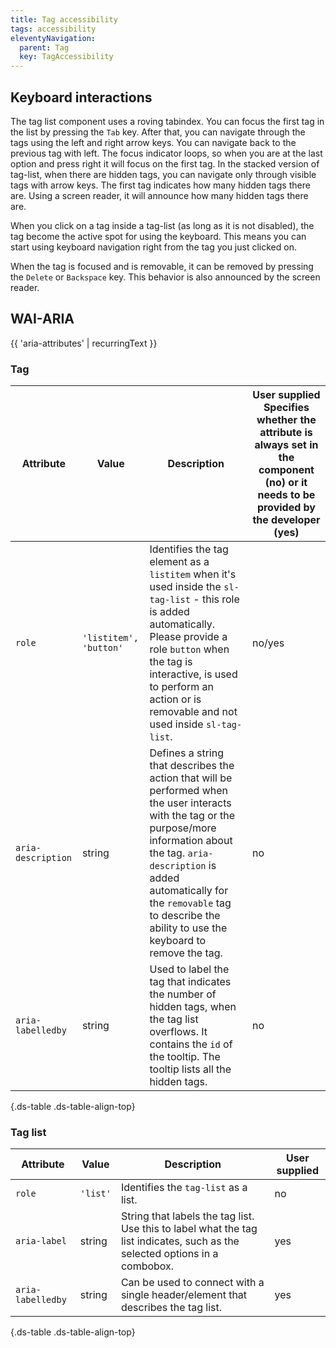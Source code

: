```yaml
---
title: Tag accessibility
tags: accessibility
eleventyNavigation:
  parent: Tag
  key: TagAccessibility
---
```

<section>

## Keyboard interactions

The tag list component uses a roving tabindex. You can focus the first tag in the list by pressing the `Tab` key. After that, you can navigate through the tags using the left and right arrow keys. You can navigate back to the previous tag with left. The focus indicator loops, so when you are at the last option and press right it will focus on the first tag.
In the stacked version of tag-list, when there are hidden tags, you can navigate only through visible tags with arrow keys. The first tag indicates how many hidden tags there are. Using a screen reader, it will announce how many hidden tags there are.


When you click on a tag inside a tag-list (as long as it is not disabled), the tag become the active spot for using the keyboard. This means you can start using keyboard navigation right from the tag you just clicked on.


When the tag is focused and is removable, it can be removed by pressing the `Delete` or `Backspace` key. This behavior is also announced by the screen reader.

</section>

<section>

## WAI-ARIA

{{ 'aria-attributes' | recurringText }}

### Tag

<div class="ds-table-wrapper">

|Attribute|Value|Description|User supplied  <sl-icon name="info" aria-describedby="tooltip1" size="md"></sl-icon><sl-tooltip id="tooltip1">Specifies whether the attribute is always set in the component (no) or it needs to be provided by the developer (yes)</sl-tooltip>|
|-|-|-|-|
|`role`|`'listitem', 'button'`|Identifies the tag element as a `listitem` when it's used inside the `sl-tag-list` - this role is added automatically. Please provide a role `button` when the tag is interactive, is used to perform an action or is removable and not used inside `sl-tag-list`.|no/yes|
|`aria-description`|string|Defines a string that describes the action that will be performed when the user interacts with the tag or the purpose/more information about the tag. `aria-description` is added automatically for the `removable` tag to describe the ability to use the keyboard to remove the tag.|no|
|`aria-labelledby`|string|Used to label the tag that indicates the number of hidden tags, when the tag list overflows. It contains the `id` of the tooltip. The tooltip lists all the hidden tags.|no|

{.ds-table .ds-table-align-top}

</div>

### Tag list

<div class="ds-table-wrapper">

|Attribute|Value|Description|User supplied  <sl-icon name="info" aria-describedby="tooltip1" size="md"></sl-icon>|
|-|-|-|-|
|`role`|`'list'`|Identifies the `tag-list` as a list.|no|
|`aria-label`|string|String that labels the tag list. Use this to label what the tag list indicates, such as the selected options in a combobox.|yes|
|`aria-labelledby`|string|Can be used to connect with a single header/element that describes the tag list.|yes|

{.ds-table .ds-table-align-top}

</div>

</section>
